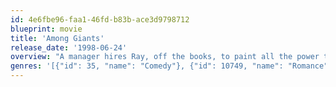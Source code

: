 ```yaml
---
id: 4e6fbe96-faa1-46fd-b83b-ace3d9798712
blueprint: movie
title: 'Among Giants'
release_date: '1998-06-24'
overview: "A manager hires Ray, off the books, to paint all the power towers in a 15-mile stretch of high-tension wires outside Sheffield. Ray's crew of men are friends, especially Ray with Steve, a young Romeo. Into the mix comes Gerry, an Australian with a spirit of adventure and mountain climbing skills. She wants a job, and against the others' advice, who don't want a woman on the job, Ray hires her. Then she and Ray fall in love. He asks her to marry him, gives her a ring. Steve's jealous; Ray's ex-wife complains that he spends on Gerry, not his own kids, and she predicts that Gerry won't stay around. Plus, there's pressure to finish the job fast. Economics, romance, and wanderlust spark the end."
genres: '[{"id": 35, "name": "Comedy"}, {"id": 10749, "name": "Romance"}]'
---
```

